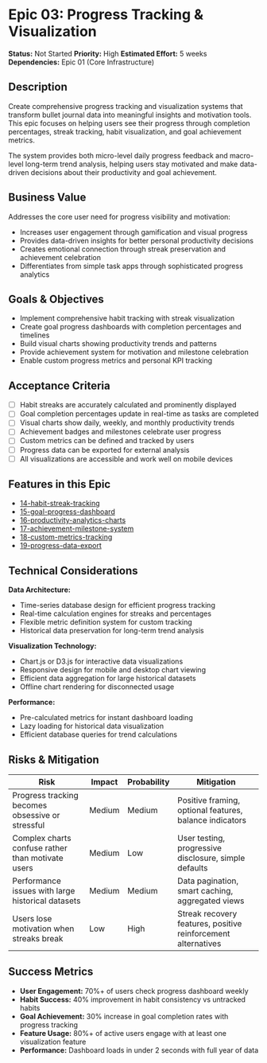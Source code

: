 # Epic 03: Progress Tracking & Visualization

**Status:** Not Started
**Priority:** High
**Estimated Effort:** 5 weeks
**Dependencies:** Epic 01 (Core Infrastructure)

## Description

Create comprehensive progress tracking and visualization systems that transform bullet journal data into meaningful insights and motivation tools. This epic focuses on helping users see their progress through completion percentages, streak tracking, habit visualization, and goal achievement metrics.

The system provides both micro-level daily progress feedback and macro-level long-term trend analysis, helping users stay motivated and make data-driven decisions about their productivity and goal achievement.

## Business Value

Addresses the core user need for progress visibility and motivation:
- Increases user engagement through gamification and visual progress
- Provides data-driven insights for better personal productivity decisions
- Creates emotional connection through streak preservation and achievement celebration
- Differentiates from simple task apps through sophisticated progress analytics

## Goals & Objectives

- Implement comprehensive habit tracking with streak visualization
- Create goal progress dashboards with completion percentages and timelines
- Build visual charts showing productivity trends and patterns
- Provide achievement system for motivation and milestone celebration
- Enable custom progress metrics and personal KPI tracking

## Acceptance Criteria

- [ ] Habit streaks are accurately calculated and prominently displayed
- [ ] Goal completion percentages update in real-time as tasks are completed
- [ ] Visual charts show daily, weekly, and monthly productivity trends
- [ ] Achievement badges and milestones celebrate user progress
- [ ] Custom metrics can be defined and tracked by users
- [ ] Progress data can be exported for external analysis
- [ ] All visualizations are accessible and work well on mobile devices

## Features in this Epic

- [14-habit-streak-tracking](../features/14-habit-streak-tracking.md)
- [15-goal-progress-dashboard](../features/15-goal-progress-dashboard.md)
- [16-productivity-analytics-charts](../features/16-productivity-analytics-charts.md)
- [17-achievement-milestone-system](../features/17-achievement-milestone-system.md)
- [18-custom-metrics-tracking](../features/18-custom-metrics-tracking.md)
- [19-progress-data-export](../features/19-progress-data-export.md)

## Technical Considerations

**Data Architecture:**
- Time-series database design for efficient progress tracking
- Real-time calculation engines for streaks and percentages
- Flexible metric definition system for custom tracking
- Historical data preservation for long-term trend analysis

**Visualization Technology:**
- Chart.js or D3.js for interactive data visualizations
- Responsive design for mobile and desktop chart viewing
- Efficient data aggregation for large historical datasets
- Offline chart rendering for disconnected usage

**Performance:**
- Pre-calculated metrics for instant dashboard loading
- Lazy loading for historical data visualization
- Efficient database queries for trend calculations

## Risks & Mitigation

| Risk | Impact | Probability | Mitigation |
|------|--------|-------------|------------|
| Progress tracking becomes obsessive or stressful | Medium | Medium | Positive framing, optional features, balance indicators |
| Complex charts confuse rather than motivate users | Medium | Low | User testing, progressive disclosure, simple defaults |
| Performance issues with large historical datasets | Medium | Medium | Data pagination, smart caching, aggregated views |
| Users lose motivation when streaks break | Low | High | Streak recovery features, positive reinforcement alternatives |

## Success Metrics

- **User Engagement:** 70%+ of users check progress dashboard weekly
- **Habit Success:** 40% improvement in habit consistency vs untracked habits
- **Goal Achievement:** 30% increase in goal completion rates with progress tracking
- **Feature Usage:** 80%+ of active users engage with at least one visualization feature
- **Performance:** Dashboard loads in under 2 seconds with full year of data